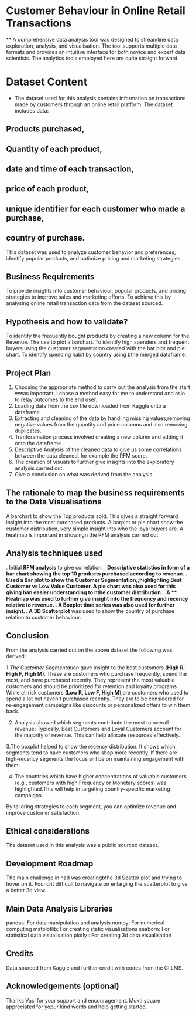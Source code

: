 #  Customer Behaviour in Online Retail Transactions


** A comprehensive data analysis tool was designed to streamline data exploration, analysis, and visualisation. The tool supports multiple data formats and provides an intuitive interface for both novice and expert data scientists. The analytics tools employed here are quite straight forward.



# Dataset Content
* The dataset used for this analysis contains information on transactions made by customers through an online retail platform. The dataset includes data:
## Products purchased, 
## Quantity of each product,
## date and time of each transaction, 
## price of each product, 
## unique identifier for each customer who made a purchase, 
## country of purchase. 
This dataset was used to analyze customer behavior and preferences, identify popular products, and optimize pricing and marketing strategies.

## Business Requirements
To provide insights into customer behaviour, popular products, and pricing strategies to improve sales and marketing efforts. 
To achieve this by analysing online retail transaction data from the dataset sourced.

## Hypothesis and how to validate?
To identify the frequently bought products by creating a new column for the Revenue. The use to plot a barchart.
To identify high spenders and frequent buyers using the customer segmentation created with the bar plot and pie chart.
To identify spending habit by country using bthe merged dataframe.

## Project Plan

1. Choosing the appropriate method to carry out the analysis from the start wwas important. I chose a method easy for me to understand and aslo to relay outcomes to the end user.
2. Loading data from the csv file downloaded from Kaggle onto a dataframe
3. Extracting and cleaning of the data by handling missing values,removing negative values from the quantity and price columns and also removing duplicates.
4. Tranforamation process involved creating a new column and adding it onto the dataframe .
5. Descriptive Analysis of the cleaned data to give us some correlations between the data cleaned. for example the RFM score.
6. The creation of visuals to further give insights into the exploratory analysis carried out.
7. Give a conclusion on what was derived from the analysis.

## The rationale to map the business requirements to the Data Visualisations
 A barchart to show the Top products sold. This gives a straight forward insight into the most purchased products.
 A barplot or pie chart show the customer distribution, very simple insight into who the loyal buyers are.
 A heatmap is important in showingn the RFM analysis carried out

## Analysis techniques used
. Initial **RFM analysis** to give correlation.
. ****Descriptive statistics** **in form of a bar chart showing the top 10 products purchased according to revenue.
. Used a **Bar plot** to show the Customer Segmentation,;highlighting Best Customer vs Low Value Customer. A **pie chart** was also used for this giving ban easier understanding to nthe customer distribution.
. A ** **Heatmap** was used to further give insight into the frequency and recency relative to revenue.
. A **Boxplot** time series was also used for further insight.
. A** 3D Scatterplot** was used to show the country of purchase relation to customer behaviour. 

## Conclusion

From the analysis carried out on the above dataset the following was derived:

1.*The Customer Segmentation* gave insight to the best customers (**High R, High F, High M)**.
These are customers who purchase frequently, spend the most, and have purchased recently.
They represent the most valuable customers and should be prioritized for retention and loyalty programs.
While at-risk customers **(Low R, Low F, High M**);are customers who used to spend a lot but haven't purchased recently. They are to be
considered for re-engagement campaigns like discounts or personalized offers to win them back.

2. Analysis showed which segments contribute the most to overall revenue:
Typically, Best Customers and Loyal Customers account for the majority of revenue.
This can help allocate resources effectively.

3.The boxplot helped to show the recency distribution. It shows which segments tend to have customers who shop more recently.
If there are high-recency segments,the focus will be on maintaining engagement with them.

4. The countries which have higher concentrations of valuable customers (e.g., customers with high Frequency or Monetary scores) was highlighted.This will help in targeting country-specific marketing campaigns.

By tailoring strategies to each segment, you can optimize revenue and improve customer satisfaction.



## Ethical considerations
The dataset used in this analysis was a public sourced dataset.

  

## Development Roadmap
The main challenge in had was creatingbthe 3d Scatter plot and trying to hover on it. Found it difficult to navigate on enlarging the scatterplot to give a better 3d view.



## Main Data Analysis Libraries
pandas: For data manipulation and analysis
numpy: For numerical computing
matplotlib: For creating static visualisations
seaborn: For statistical data visualisation
plotly : For creating 3d data visualisation

## Credits 
Data sourced from Kaggle and further credit with codes from the CI LMS.


## Acknowledgements (optional)
Thanks Vasi for your support and encouragement.
Mukti youare appreciated for yopur kind words and help getting started.